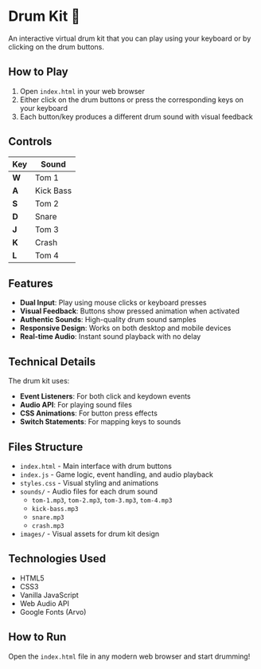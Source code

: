# Drum Kit 🥁

An interactive virtual drum kit that you can play using your keyboard or by clicking on the drum buttons.

## How to Play

1. Open `index.html` in your web browser
2. Either click on the drum buttons or press the corresponding keys on your keyboard
3. Each button/key produces a different drum sound with visual feedback

## Controls

| Key | Sound |
|-----|--------|
| **W** | Tom 1 |
| **A** | Kick Bass |
| **S** | Tom 2 |
| **D** | Snare |
| **J** | Tom 3 |
| **K** | Crash |
| **L** | Tom 4 |

## Features

- **Dual Input**: Play using mouse clicks or keyboard presses
- **Visual Feedback**: Buttons show pressed animation when activated
- **Authentic Sounds**: High-quality drum sound samples
- **Responsive Design**: Works on both desktop and mobile devices
- **Real-time Audio**: Instant sound playback with no delay

## Technical Details

The drum kit uses:
- **Event Listeners**: For both click and keydown events
- **Audio API**: For playing sound files
- **CSS Animations**: For button press effects
- **Switch Statements**: For mapping keys to sounds

## Files Structure

- `index.html` - Main interface with drum buttons
- `index.js` - Game logic, event handling, and audio playback
- `styles.css` - Visual styling and animations
- `sounds/` - Audio files for each drum sound
  - `tom-1.mp3`, `tom-2.mp3`, `tom-3.mp3`, `tom-4.mp3`
  - `kick-bass.mp3`
  - `snare.mp3`
  - `crash.mp3`
- `images/` - Visual assets for drum kit design

## Technologies Used

- HTML5
- CSS3
- Vanilla JavaScript
- Web Audio API
- Google Fonts (Arvo)

## How to Run

Open the `index.html` file in any modern web browser and start drumming!

